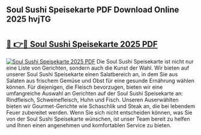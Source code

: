 ## Soul Sushi Speisekarte PDF Download Online 2025 hvjTG

# <h2><a href="http://gc7yg6.nevu.top/?p=Soul+Sushi+Speisekarte">🔗 👉🔴 Soul Sushi Speisekarte 2025 PDF</a></h2>

[![Soul Sushi Speisekarte 2025 PDF](https://i.imgur.com/dBaPXMq.png)](http://gc7yg6.nevu.top/?p=Soul+Sushi+Speisekarte)
Die Soul Sushi Speisekarte ist nicht nur eine Liste von Gerichten, sondern auch die Kunst der Wahl. Wir bieten auf unserer Soul Sushi Speisekarte einen Salatbereich an, in dem Sie aus Salaten aus frischem Gemüse und Obst für eine gesunde Ernährung wählen können. Für diejenigen, die Fleisch bevorzugen, bieten wir eine umfangreiche Auswahl an Gerichten auf der Soul Sushi Speisekarte an: Rindfleisch, Schweinefleisch, Huhn und Fisch. Unseren Auserwählten bieten wir Gourmet-Gerichte wie Schaschlik und Steak an, die bei lebendem Feuer zubereitet werden. Wenn Sie sich nicht entscheiden können, was Sie von der Soul Sushi Speisekarte wünschen, ist unser Team bereit zu helfen und Ihnen einen angenehmen und komfortablen Service zu bieten.
